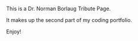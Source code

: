 This is a Dr. Norman Borlaug Tribute Page.

It makes up the second part of my coding portfolio.

Enjoy!
